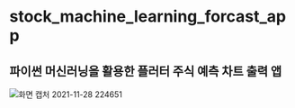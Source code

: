 # stock_machine_learning_forcast_app

파이썬 머신러닝을 활용한 플러터 주식 예측 차트 출력 앱
---


![화면 캡처 2021-11-28 224651](https://user-images.githubusercontent.com/51106074/143771112-9f686107-ad08-442a-b521-4f2a245e37ff.png)
